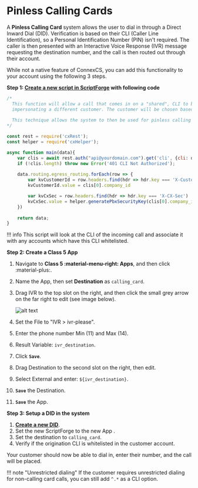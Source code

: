 # Pinless Calling Cards

A **Pinless Calling Card** system allows the user to dial in through a Direct Inward Dial (DID). Verification is based on their CLI (Caller Line Identification), so a Personal Identification Number (PIN) isn't required. The caller is then presented with an Interactive Voice Response (IVR) message requesting the destination number, and the call is then routed out through their account.

While not a native feature of ConnexCS, you can add this functionality to your account using the following 3 steps.

**Step 1: [Create a new script in ScriptForge](https://docs.connexcs.com/developers/scriptforge/#creating-a-new-script) with following code** 
```javascript
/*
  This function will allow a call that comes in on a "shared", CLI to be sent to the Class 5 system
  impersonating a different customer. The customer will be chosen based upon a pre-entered CLI.
  
  This technique allows the system to then be used for pinless calling card services
*/

const rest = require('cxRest');
const helper = require('cxHelper');

async function main(data){
	var clis = await rest.auth("api@yourdomain.com").get('cli', {cli: data.routing.cli});
	if (!clis.length) throw new Error('401 CLI Not Authorized');
	
	data.routing.egress_routing.forEach(row => {
		var kvCustomerId = row.headers.find(hdr => hdr.key === 'X-Customer-ID')
		kvCustomerId.value = clis[0].company_id

		var kvCxSec = row.headers.find(hdr => hdr.key === 'X-CX-Sec')
		kvCxSec.value = helper.generatePbxSecurityKey(clis[0].company_id, data.routing.server);
	})
	
	return data;
}
```

!!! info 
    This script will look at the CLI of the incoming call and associate it with any accounts which have this CLI whitelisted.

**Step 2: Create a Class 5 App**

1. Navigate to **Class 5 :material-menu-right: Apps**, and then click :material-plus:.
2. Name the App, then set **Destination** as `calling_card`.
3. Drag IVR to the top slot on the right, and then click the small grey arrow on the far right to edit (see image below).

    ![alt text][pinless]
    
4. Set the File to "IVR > ivr-please".
5. Enter the phone number Min (11) and Max (14).
6. Result Variable: `ivr_destination`.
7. Click **`Save`**.
8. Drag Destination to the second slot on the right, then edit.
9. Select External and enter: `${ivr_destination}`.
10. **`Save`** the Destination.
11. **`Save`** the App.

**Step 3: Setup a DID in the system**

1. [**Create a new DID**](https://docs.connexcs.com/did/#add-a-did).
2. Set the new ScriptForge to the new App .
3. Set the destination to `calling_card`.
4. Verify if the origination CLI is whitelisted in the customer account.

Your customer should now be able to dial in, enter their number, and the call will be placed.

!!! note "Unrestricted dialing"
    If the customer requires unrestricted dialing for non-calling card calls, you can still add `^.*` as a CLI option.

[pinless]: /misc/img/pinless.png "Pinless Setup"




